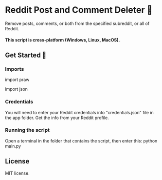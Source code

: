 
  # Reddit Post and Comment Deleter 📝  
  Remove posts, comments, or both from the specified subreddit, or all of Reddit.  
  #### This script is cross-platform (Windows, Linux, MacOS).
  ## Get Started 🚀
  ### Imports
  import praw

  import json

  ### Credentials
  You will need to enter your Reddit credentials into "credentials.json" file in the app folder. Get the info from your Reddit profile.
  
  ### Running the script
  Open a terminal in the folder that contains the script, then enter this: python main.py
  
  ## License
  MIT license.